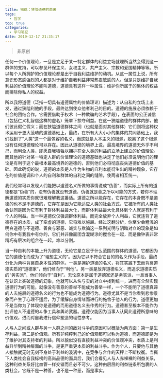 ```yaml
---
title: 摘选：狭隘道德的由来
tags:
  - 哲学
top: true
categories:
  - 学习笔记
date: 2019-12-17 21:35:17
---
```



>非原创

任何一个价值理论，一旦是立足于某一特定群体的利益立场就理所当然会得到这一群体的支持，可以参见环保主义、女权主义、共产主义、宗教和爱国精神等等。所以每个人所拥护的价值理论都是出于自我利益维护的动机。从这一属性上说，所有意识形态感强烈的人都是对于维护自我利益非常热衷敏感的人。但是只是维护自我利益的价值理论不能叫道德，道德具有这样一种属性：维护你所属于的集体的权益而排除你私人的权益。

所以我将道德（泛指一切具有道德属性的价值理论）描述为：从自私的立场上出发，通过狭隘利他的手段，最终达到使众他者利己的目的。道德的施展必须依赖于社会的团结合作，它需要借助于权术（一种欺骗的艺术手段），在表面的公正诚信（包括仁义礼智信这样的虚名）笼罩下掠夺利益。在这一狭隘道德的群体内部，他们彼此假仁假义；而在狭隘道德群体之间（也就是面对其他群体）它们则将这种权术运用于更大范畴的道德基础上，最终，在所有大大小小的集体的共同基础上，我们找到了“人类”这一个最包容的名义，而这就是人本主义的根源，脱离了这个根源没有任何道德理论可以存在。因此从道德的境界上说，最高境界的道德无外乎不利己，而利全人类，即愿自我牺牲以拥护在全人类的利益的立场上建立的价值理论。而其他的针对某一特定人群的价值理论的道德基础也决定了他们必须说明他们的理论是有利于这个最根本最高境界的道德的，否则他们必将彻底丧失道德价值的基础。因此确切的说，道德的本质是人作为生物的自利本能衍生出的精神现象，它存在的价值是调和个人的自利和群体的自利之间的缝隙，使两者相互统一。

我们经常可以发现人们能把以道德名义所做的事情说成“伪善”，而实际上所有的道德都是“伪善”的，没有伪善就没有道德，伪善就是善之所以可能的方式，若你不理解道德的实质你就很难理解我这番话。道德之所以能存在，它存在的本身既不是道德的也不是不道德的，它存在是因为它能适应人类的社会方式，它被所有的人类社会认同是因为它有利于群体利益最大化，而群体利益最大化具体到个人就是有利于个人的利益。当一种道德仅仅强调群体利益，而完全放弃个人利益，它就违背了道德存在的本质，成了空虚的道德，它将难以施展。经过这翻分析，你至少会粗浅的明白道德与不道德、善良与邪恶、诚实与欺骗这一系列光明与阴暗对立的现象是如何你中有我我中有你的，它们并非像面团含混糊涂的搅合在一起，而是像钟表非常精巧有层次的组合在一起，难以分割。

当一种自利的本能上升为道德，无论它是立足于什么范围的群体的道德，它都因为它的道德化而成为了“理想主义的”。因为它以不符合它目的的名义作为手段，最终分化为两种背离自身本性的群体。一类是拥护道德的名义，将其实践下去而背离道德实质的“道德家”，他们倾向于“利他”。另一类是放弃道德名义，而追求道德实质的“务实派”，他们倾向于“自利”。无论原本是属于道德家还是务实派，一旦当事人在认识上突破道德的幻象，他就可以从名与实的对立中找到统一，进而有全然实现道德行为的可能。就像没有善意的善举不能成为善举一样，一个不能明了道德真谛的人去施展的道德名义的行为也不能成为道德行为。道德尤其不是当你看到悲惨景象而产生了心理不适后，为了缓解自身情绪而进行的施舍于他人的行为。道德更加不是当你为了体现你是道德的而用道德名义去作秀的行为。道德甚至根本不能作为批评他人不道德的斗争工具和舆论武器。道德仅能因为当事人认同此道德所意味的价值观，进而对自我进行信仰塑造的理性参考。

人与人之间或人群与另一人群之间的敌对斗争的原因可以概括为两方面：第一是生存利益，第二是价值观。所有非纯粹利己的价值观都可以称为道德，而道德即是为了维护对其支持者的利益。所以貌似没有直接利益冲突的价值观冲突，本质上是利益升华到精神层面的斗争，是更严重更本质的利益斗争。作为个人，只要他与其他人接触就无时无刻不身处于利益的漩涡中，在竞争与合作的天秤上不断权衡。当撕下人类社会自我标榜的高尚品德的面具后，我们会看见人与人赤裸裸的利益关系，这种利益关系好比血管一样交错而且必不可少。这种由层层的利益链条所包裹的人类社会，它既不是一种善，也不是一种恶，而是事实。